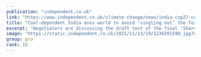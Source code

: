 ```yaml
---
publication: "independent.co.uk"
link: "https://www.independent.co.uk/climate-change/news/india-cop27-coal-draft-deal-b2223915.html"
title: "Coal-dependent India asks world to avoid ‘singling out’ the fossil fuel in Cop27 pact"
excerpt: "Negotiators are discussing the draft text of the final ‘Sharm’ agreement  "
image: "https://static.independent.co.uk/2021/11/13/19/1236291590.jpg?quality=75&width=1200&auto=webp"
group: pro
rank: 16
---
```

